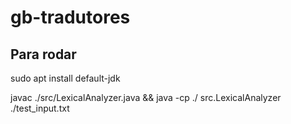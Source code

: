 # gb-tradutores

## Para rodar

sudo apt install default-jdk

javac ./src/LexicalAnalyzer.java && java -cp ./ src.LexicalAnalyzer ./test_input.txt